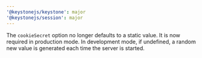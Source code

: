 ```yaml
---
'@keystonejs/keystone': major
'@keystonejs/session': major
---
```


The `cookieSecret` option no longer defaults to a static value. It is now required in production mode. In development mode, if undefined, a random new value is generated each time the server is started.
